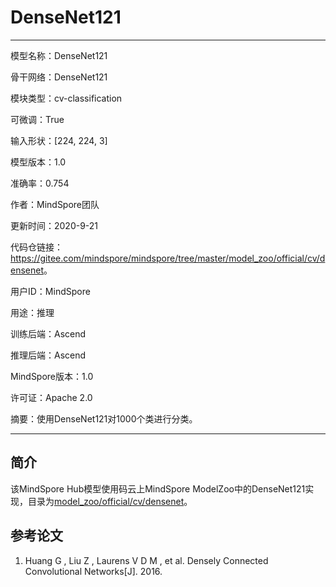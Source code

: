 # DenseNet121

---

模型名称：DenseNet121

骨干网络：DenseNet121

模块类型：cv-classification

可微调：True

输入形状：[224, 224, 3]

模型版本：1.0

准确率：0.754

作者：MindSpore团队

更新时间：2020-9-21

代码仓链接：<https://gitee.com/mindspore/mindspore/tree/master/model_zoo/official/cv/densenet>。

用户ID：MindSpore

用途：推理

训练后端：Ascend

推理后端：Ascend

MindSpore版本：1.0

许可证：Apache 2.0

摘要：使用DenseNet121对1000个类进行分类。

---

## 简介

该MindSpore Hub模型使用码云上MindSpore ModelZoo中的DenseNet121实现，目录为[model_zoo/official/cv/densenet](https://gitee.com/mindspore/mindspore/tree/master/model_zoo/official/cv/densenet)。

## 参考论文

1. Huang G , Liu Z , Laurens V D M , et al. Densely Connected Convolutional Networks[J]. 2016.
